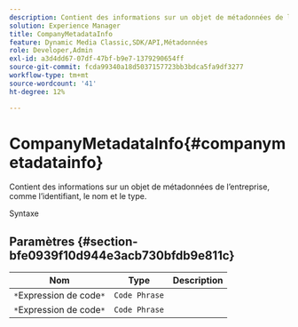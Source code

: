 ```yaml
---
description: Contient des informations sur un objet de métadonnées de l’entreprise, comme l’identifiant, le nom et le type.
solution: Experience Manager
title: CompanyMetadataInfo
feature: Dynamic Media Classic,SDK/API,Métadonnées
role: Developer,Admin
exl-id: a3d4dd67-07df-47bf-b9e7-1379290654ff
source-git-commit: fcda99340a18d5037157723bb3bdca5fa9df3277
workflow-type: tm+mt
source-wordcount: '41'
ht-degree: 12%

---
```


# CompanyMetadataInfo{#companymetadatainfo}

Contient des informations sur un objet de métadonnées de l’entreprise, comme l’identifiant, le nom et le type.

Syntaxe

## Paramètres {#section-bfe0939f10d944e3acb730bfdb9e811c}

| Nom | Type | Description |
|---|---|---|
| `*`Expression de code`*` | `Code Phrase` |  |
| `*`Expression de code`*` | `Code Phrase` |  |

